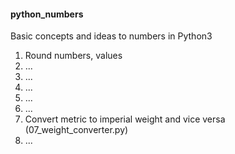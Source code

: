 <h4>python_numbers</h4>
<p>Basic concepts and ideas to numbers in Python3</p>
<ol>
<li>Round numbers, values</li>
<li>...</li>
<li>...</li>
<li>...</li>
<li>...</li>
<li>...</li>
<li>Convert metric to imperial weight and vice versa (07_weight_converter.py)</li>
<li>...</li>
</ol>

